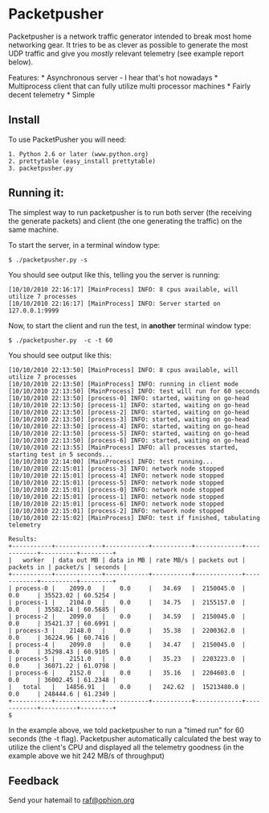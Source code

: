 # Packetpusher

Packetpusher is a network traffic generator intended to break most home networking gear. It tries to be as clever as possible to generate the most UDP traffic and give you *mostly* relevant telemetry (see example report below).

Features:
	* Asynchronous server - I hear that's hot nowadays
	* Multiprocess client that can fully utilize multi processor machines
	* Fairly decent telemetry
	* Simple


## Install

To use PacketPusher you will need:

	1. Python 2.6 or later (www.python.org)
	2. prettytable (easy_install prettytable)
	3. packetpusher.py

## Running it:

The simplest way to run packetpusher is to run both server (the receiving the generate packets) and client (the one generating the traffic) on the same machine.

To start the server, in a terminal window type:

	$ ./packetpusher.py -s
	
You should see output like this, telling you the server is running:

	[10/10/2010 22:16:17] [MainProcess] INFO: 8 cpus available, will utilize 7 processes
	[10/10/2010 22:16:17] [MainProcess] INFO: Server started on 127.0.0.1:9999

Now, to start the client and run the test, in **another** terminal window type:
	
	$ ./packetpusher.py  -c -t 60
	
You should see output like this:

	[10/10/2010 22:13:50] [MainProcess] INFO: 8 cpus available, will utilize 7 processes
	[10/10/2010 22:13:50] [MainProcess] INFO: running in client mode
	[10/10/2010 22:13:50] [MainProcess] INFO: test will run for 60 seconds
	[10/10/2010 22:13:50] [process-0] INFO: started, waiting on go-head
	[10/10/2010 22:13:50] [process-1] INFO: started, waiting on go-head
	[10/10/2010 22:13:50] [process-2] INFO: started, waiting on go-head
	[10/10/2010 22:13:50] [process-3] INFO: started, waiting on go-head
	[10/10/2010 22:13:50] [process-4] INFO: started, waiting on go-head
	[10/10/2010 22:13:50] [process-5] INFO: started, waiting on go-head
	[10/10/2010 22:13:50] [process-6] INFO: started, waiting on go-head
	[10/10/2010 22:13:55] [MainProcess] INFO: all processes started, starting test in 5 seconds...
	[10/10/2010 22:14:00] [MainProcess] INFO: test running...
	[10/10/2010 22:15:01] [process-3] INFO: network node stopped
	[10/10/2010 22:15:01] [process-4] INFO: network node stopped
	[10/10/2010 22:15:01] [process-5] INFO: network node stopped
	[10/10/2010 22:15:01] [process-0] INFO: network node stopped
	[10/10/2010 22:15:01] [process-1] INFO: network node stopped
	[10/10/2010 22:15:01] [process-6] INFO: network node stopped
	[10/10/2010 22:15:01] [process-2] INFO: network node stopped
	[10/10/2010 22:15:02] [MainProcess] INFO: test if finished, tabulating telemetry

	Results:
	+-----------+-------------+------------+-----------+-------------+------------+----------+---------+
	|   worker  | data out MB | data in MB | rate MB/s | packets out | packets in | packet/s | seconds |
	+-----------+-------------+------------+-----------+-------------+------------+----------+---------+
	| process-0 |    2099.0   |    0.0     |   34.69   |  2150045.0  |    0.0     | 35523.02 | 60.5254 |
	| process-1 |    2104.0   |    0.0     |   34.75   |  2155157.0  |    0.0     | 35582.14 | 60.5685 |
	| process-2 |    2099.0   |    0.0     |   34.59   |  2150045.0  |    0.0     | 35421.37 | 60.6991 |
	| process-3 |    2148.0   |    0.0     |   35.38   |  2200362.0  |    0.0     | 36224.96 | 60.7416 |
	| process-4 |    2099.0   |    0.0     |   34.47   |  2150045.0  |    0.0     | 35298.43 | 60.9105 |
	| process-5 |    2151.0   |    0.0     |   35.23   |  2203223.0  |    0.0     | 36071.22 | 61.0798 |
	| process-6 |    2152.0   |    0.0     |   35.16   |  2204603.0  |    0.0     | 36002.45 | 61.2348 |
	|   total   |   14856.91  |    0.0     |   242.62  |  15213480.0 |    0.0     | 248444.6 | 61.2349 |
	+-----------+-------------+------------+-----------+-------------+------------+----------+---------+
	$ 
	
In the example above, we told packetpusher to run a "timed run" for 60 seconds (the -t flag). Packetpusher automatically calculated the best way to utilize the client's CPU and displayed all the telemetry goodness (in the example above we hit 242 MB/s of throughput)
	

## Feedback
Send your hatemail to raf@ophion.org	
